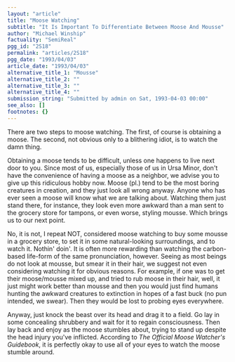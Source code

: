 ```yaml
---
layout: "article"
title: "Moose Watching"
subtitle: "It Is Important To Differentiate Between Moose And Mousse"
author: "Michael Winship"
factuality: "SemiReal"
pgg_id: "2S18"
permalink: "articles/2S18"
pgg_date: "1993/04/03"
article_date: "1993/04/03"
alternative_title_1: "Mousse"
alternative_title_2: ""
alternative_title_3: ""
alternative_title_4: ""
submission_string: "Submitted by admin on Sat, 1993-04-03 00:00"
see_also: []
footnotes: {}
---
```

<div>
<p>There are two steps to moose watching. The first, of course is obtaining a moose. The second, not obvious only to a blithering idiot, is to watch the damn thing.</p>
<p>Obtaining a moose tends to be difficult, unless one happens to live next door to you. Since most of us, especially those of us in Ursa Minor, don't have the convenience of having a moose as a neighbor, we advise you to give up this ridiculous hobby now. Moose (pl.) tend to be the most boring creatures in creation, and they just look all wrong anyway. Anyone who has ever seen a moose will know what we are talking about. Watching them just stand there, for instance, they look even more awkward than a man sent to the grocery store for tampons, or even worse, styling mousse. Which brings us to our next point.</p>
<p>No, it is not, I repeat NOT, considered moose watching to buy some mousse in a grocery store, to set it in some natural-looking surroundings, and to watch it. Nothin' doin'. It is often more rewarding than watching the carbon-based life-form of the same pronunciation, however. Seeing as most beings do not look at mousse, but smear it in their hair, we suggest not even considering watching it for obvious reasons. For example, if one was to get their moose/mousse mixed up, and tried to rub moose in their hair, well, it just might work better than mousse and then you would just find humans hunting the awkward creatures to extinction in hopes of a fast buck (no pun intended, we swear). Then they would be lost to probing eyes everywhere.</p>
<p>Anyway, just knock the beast over its head and drag it to a field. Go lay in some concealing shrubbery and wait for it to regain consciousness. Then lay back and enjoy as the moose stumbles about, trying to stand up despite the head injury you've inflicted. According to <em>The Official Moose Watcher's Guidebook</em>, it is perfectly okay to use all of your eyes to watch the moose stumble around. <!--Amazon_CLS_IM_END--></p>
</div>


